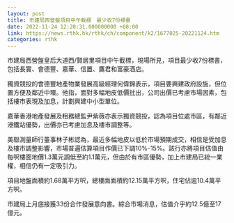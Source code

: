 ```yaml
---
layout: post
title: 市建局西營盤項目中午截標　最少收7份標書
date: 2022-11-24 12:20:31.000000000 +08:00
link: https://news.rthk.hk/rthk/ch/component/k2/1677025-20221124.htm
categories: rthk
---
```


市建局西營盤皇后大道西/賢居里項目中午截標，現場所見，項目最少收7份標書，包括長實、會德豐、嘉華、信置、鷹君和富豪酒店。

獨資競投的會德豐地產物業發展高級經理何偉錦表示，項目要興建政府設施，但位置方便及鄰近中環。他指，面對多幅地皮低價批出，公司出價已考慮市場因素，包括樓市表現及加息，計劃興建中小型單位。

嘉華香港地產發展及租務總監尹紫薇亦表示獨資競投，認為項目位處市區，有鄰近港鐵站優勢，出價亦已考慮加息及樓市調整等。

美聯測量師行董事林子彬認為，最近多幅地皮以低於市場預期成交，相信是受加息及樓市調整影響，市場普遍估算項目作價已下調10%-15%。該行亦將項目估值由每呎樓面地價1.3萬元調低至約1.1萬元，但由於有市區優勢，加上市建局已統一業權，相信仍有一定吸引力。

項目地盤面積約1.68萬平方呎，總樓面面積約12.15萬平方呎，住宅佔逾10.4萬平方呎。

市建局上月底接獲33份合作發展意向書。綜合市場消息，估值介乎約12.5億至17億元。
